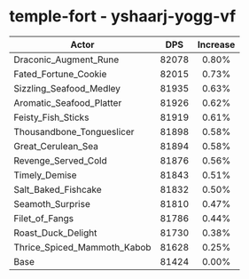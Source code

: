 # temple-fort - yshaarj-yogg-vf
| Actor | DPS | Increase |
|---|:---:|:---:|
|Draconic_Augment_Rune|82078|0.80%|
|Fated_Fortune_Cookie|82015|0.73%|
|Sizzling_Seafood_Medley|81935|0.63%|
|Aromatic_Seafood_Platter|81926|0.62%|
|Feisty_Fish_Sticks|81919|0.61%|
|Thousandbone_Tongueslicer|81898|0.58%|
|Great_Cerulean_Sea|81894|0.58%|
|Revenge_Served_Cold|81876|0.56%|
|Timely_Demise|81843|0.51%|
|Salt_Baked_Fishcake|81832|0.50%|
|Seamoth_Surprise|81810|0.47%|
|Filet_of_Fangs|81786|0.44%|
|Roast_Duck_Delight|81730|0.38%|
|Thrice_Spiced_Mammoth_Kabob|81628|0.25%|
|Base|81424|0.00%|

